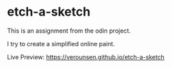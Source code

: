 # etch-a-sketch

This is an assignment from the odin project.

I try to create a simplified online paint.

Live Preview: https://verounsen.github.io/etch-a-sketch
